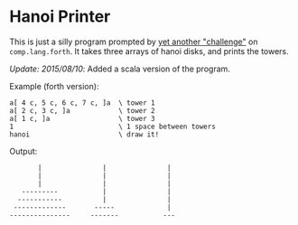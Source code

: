 # Hanoi Printer

This is just a silly program prompted by [yet another "challenge"][1] 
on `comp.lang.forth`.  It takes three arrays of hanoi disks, and prints
the towers.

_Update: 2015/08/10_: Added a scala version of the program.

Example (forth version):

~~~~
a[ 4 c, 5 c, 6 c, 7 c, ]a  \ tower 1
a[ 2 c, 3 c, ]a            \ tower 2
a[ 1 c, ]a                 \ tower 3
1                          \ 1 space between towers
hanoi                      \ draw it! 
~~~~

Output:

~~~~~
       |               |               |
       |               |               |
       |               |               |
   ---------           |               |
  -----------          |               |
 -------------       -----             |
---------------     -------           ---
~~~~~

[1]: https://groups.google.com/d/topic/comp.lang.forth/WazTPrGPXz0/discussion
